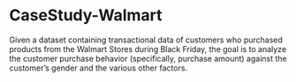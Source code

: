 # CaseStudy-Walmart
Given a dataset containing transactional data of customers who purchased products from the Walmart Stores during Black Friday, the goal is to analyze the customer purchase behavior (specifically, purchase amount) against the customer’s gender and the various other factors.
